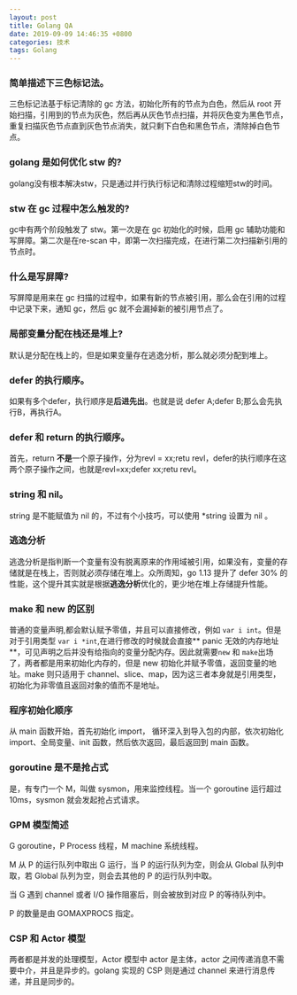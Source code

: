 ```yaml
---
layout: post
title: Golang QA
date: 2019-09-09 14:46:35 +0800
categories: 技术
tags: Golang
---
```


### 简单描述下三色标记法。

三色标记法基于标记清除的 gc 方法，初始化所有的节点为白色，然后从 root 开始扫描，引用到的节点为灰色，然后再从灰色节点扫描，并将灰色变为黑色节点，重复扫描灰色节点直到灰色节点消失，就只剩下白色和黑色节点，清除掉白色节点。

### golang 是如何优化 stw 的?

golang没有根本解决stw，只是通过并行执行标记和清除过程缩短stw的时间。

### stw 在 gc 过程中怎么触发的?

gc中有两个阶段触发了 stw。第一次是在 gc 初始化的时候，启用 gc 辅助功能和写屏障。第二次是在re-scan 中，即第一次扫描完成，在进行第二次扫描新引用的节点时。

### 什么是写屏障?

写屏障是用来在 gc 扫描的过程中，如果有新的节点被引用，那么会在引用的过程中记录下来，通知 gc，然后 gc 就不会漏掉新的被引用节点了。 

### 局部变量分配在栈还是堆上?

默认是分配在栈上的，但是如果变量存在逃逸分析，那么就必须分配到堆上。

### defer 的执行顺序。

如果有多个defer，执行顺序是**后进先出**。也就是说 defer A;defer B;那么会先执行B，再执行A。

### defer 和 return 的执行顺序。

首先，return **不是**一个原子操作，分为revl = xx;retu revl，defer的执行顺序在这两个原子操作之间，也就是revl=xx;defer xx;retu revl。

### string 和 nil。

string 是不能赋值为 nil 的，不过有个小技巧，可以使用 *string 设置为 nil 。

### 逃逸分析

逃逸分析是指判断一个变量有没有脱离原来的作用域被引用，如果没有，变量的存储就是在栈上，否则就必须存储在堆上。众所周知，go 1.13 提升了 defer 30% 的性能，这个提升其实就是根据**逃逸分析**优化的，更少地在堆上存储提升性能。

### make 和 new 的区别

普通的变量声明,都会默认赋予零值，并且可以直接修改，例如 `var i int`。但是对于引用类型 `var i *int`,在进行修改的时候就会直接** panic 无效的内存地址**，可见声明之后并没有给指向的变量分配内存。因此就需要`new` 和 `make`出场了，两者都是用来初始化内存的，但是 new 初始化并赋予零值，返回变量的地址。make 则只适用于 channel、slice、map，因为这三者本身就是引用类型，初始化为非零值且返回对象的值而不是地址。

### 程序初始化顺序

从 main 函数开始，首先初始化 import， 循环深入到导入包的内部，依次初始化 import、全局变量、init 函数，然后依次返回，最后返回到 main 函数。

### goroutine 是不是抢占式

是，有专门一个 M，叫做 sysmon，用来监控线程。当一个 goroutine 运行超过 10ms，sysmon 就会发起抢占式请求。

### GPM 模型简述

G goroutine，P Process 线程，M machine 系统线程。

M 从 P 的运行队列中取出 G 运行，当 P 的运行队列为空，则会从 Global 队列中取，若 Global 队列为空，则会去其他的 P 的运行队列中取。

当 G 遇到 channel 或者 I/O 操作阻塞后，则会被放到对应 P 的等待队列中。

P 的数量是由 GOMAXPROCS 指定。

### CSP 和 Actor 模型

两者都是并发的处理模型，Actor 模型中 actor 是主体，actor 之间传递消息不需要中介，并且是异步的。golang 实现的 CSP 则是通过 channel 来进行消息传递，并且是同步的。
